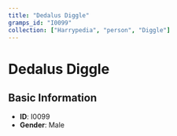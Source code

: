 ```yaml
---
title: "Dedalus Diggle"
gramps_id: "I0099"
collection: ["Harrypedia", "person", "Diggle"]
---
```


# Dedalus Diggle

## Basic Information

- **ID**: I0099
- **Gender**: Male

